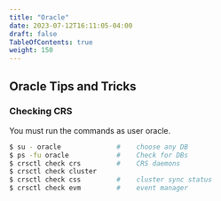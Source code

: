 ```yaml
---
title: "Oracle"
date: 2023-07-12T16:11:05-04:00
draft: false
TableOfContents: true
weight: 150
---
```


##	Oracle Tips and Tricks

###	Checking CRS
You must run the commands as user oracle.
``` bash
$ su - oracle              #	choose any DB
$ ps -fu oracle            #	Check for DBs
$ crsctl check crs         #	CRS daemons
$ crsctl check cluster
$ crsctl check css         #	cluster sync status
$ crsctl check evm         #	event manager
```
[//]: # ( vim: set ai noet nu sts=4 sw=4 ts=4 tw=78 filetype=markdown :)
